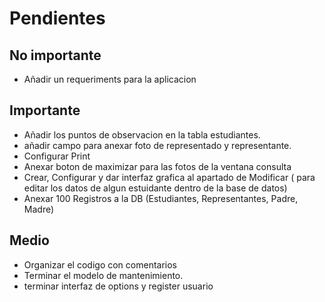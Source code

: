 
# Pendientes

## No importante
* Añadir un requeriments para la aplicacion

## Importante
* Añadir los puntos de observacion en la tabla estudiantes.
* añadir campo para anexar foto de representado y representante.
* Configurar Print
* Anexar boton de maximizar para las fotos de la ventana consulta
* Crear, Configurar y dar interfaz grafica al apartado de Modificar ( para editar los datos de algun estuidante dentro de la base de datos)
* Anexar 100 Registros a la DB (Estudiantes, Representantes, Padre, Madre)


## Medio
* Organizar el codigo con comentarios
* Terminar el modelo de mantenimiento.
* terminar interfaz de options y register usuario
